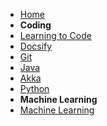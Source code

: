 - [Home](https://bwagenseller.github.io/#/)
- **Coding**
 - [Learning to Code](/learn_to_code/)
 - [Docsify](/learn_to_code/docsify/) 
 - [Git](/learn_to_code/git/)
 - [Java](/learn_to_code/java/)
 - [Akka](/learn_to_code/java/akka/)
 - [Python](/learn_to_code/python/)
- **Machine Learning**
 - [Machine Learning](/learn_to_code/machine_learning/)
 